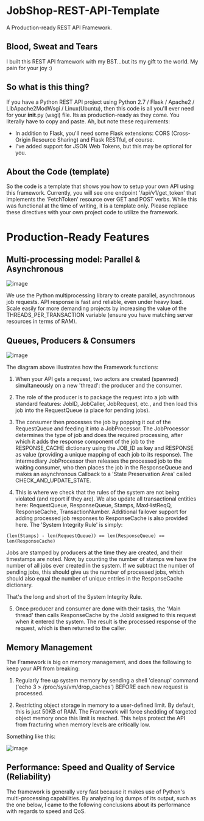 # JobShop-REST-API-Template
A Production-ready REST API Framework. 

## Blood, Sweat and Tears
I built this REST API framework with my BST...but its my gift to the world. My pain for your joy :)

## So what is this thing?
If you have a Python REST API project using Python 2.7 / Flask / Apache2 / LibApache2ModWsgi / Linux(Ubuntu), then this code is all you'll ever need for your __init__.py (wsgi) file. Its as production-ready as they come. You literally have to copy and paste. Ah, but note these requirements:

- In addition to Flask, you'll need some Flask extensions: CORS (Cross-Origin Resource Sharing) and Flask RESTful, of course.
- I've added support for JSON Web Tokens, but this may be optional for you.

## About the Code (template)
So the code is a template that shows you how to setup your own API using this framework. Currently, you will see one endpoint '/api/v1/get_token' that implements the 'FetchToken' resource over GET and POST verbs. While this was functional at the time of writing, it is a template only. Please replace these directives with your own project code to utilize the framework.

# Production-Ready Features

## Multi-processing model: Parallel & Asynchronous

![image](https://user-images.githubusercontent.com/26833356/35189572-582d91e0-fe4d-11e7-8f84-9d32f58879da.png)

We use the Python multiprocessing library to create parallel, asynchronous job requests. API response is fast and reliable, even under heavy load. Scale easily for more demanding projects by increasing the value of the THREADS_PER_TRANSACTION variable (ensure you have matching server resources in terms of RAM).

## Queues, Producers & Consumers

![image](https://user-images.githubusercontent.com/26833356/35189693-f65859d8-fe50-11e7-882c-072e73c8bed7.png)

The diagram above illustrates how the Framework functions:

1. When your API gets a request, two actors are created (spawned) simultaneously on a new 'thread': the producer and the consumer. 

2. The role of the producer is to package the request into a job with standard features: JobID, JobCaller, JobRequest, etc., and then load this job into the RequestQueue (a place for pending jobs).

3. The consumer then processes the job by popping it out of the RequestQueue and feeding it into a JobProcessor. The JobProcessor determines the type of job and does the required processing, after which it adds the response component of the job to the RESPONSE_CACHE dictionary using the JOB_ID as key and RESPONSE as value (providing a unique mapping of each job to its response). The intermediary JobProcessor then releases the processed job to the waiting consumer, who then places the job in the ResponseQueue and makes an asynchronous Callback to a 'State Preservation Area' called CHECK_AND_UPDATE_STATE. 

4. This is where we check that the rules of the system are not being violated (and report if they are). We also update all transactional entities here: RequestQueue, ResponseQueue, Stamps, MaxHistReqQ, ResponseCache, TransactionNumber. Additional failover support for adding processed job responses to ResponseCache is also provided here. The 'System Integrity Rule' is simply:

<code>(len(Stamps) - len(RequestQueue)) == len(ResponseQueue) == len(ResponseCache)</code>

Jobs are stamped by producers at the time they are created, and their timestamps are noted. Now, by counting the number of stamps we have the number of all jobs ever created in the system. If we subtract the number of pending jobs, this should give us the number of processed jobs, which should also equal the number of unique entries in the ResponseCache dictionary.

That's the long and short of the System Integrity Rule.

5. Once producer and consumer are done with their tasks, the 'Main thread' then calls ResponseCache by the JobId assigned to this request when it entered the system. The result is the processed response of the request, which is then returned to the caller.

## Memory Management

The Framework is big on memory management, and does the following to keep your API from breaking:

1. Regularly free up system memory by sending a shell 'cleanup' command ('echo 3 > /proc/sys/vm/drop_caches') BEFORE each new request is processed.

2. Restricting object storage in memory to a user-defined limit. By default, this is just 50KB of RAM. The Framework will force shedding of targeted object memory once this limit is reached. This helps protect the API from fracturing when memory levels are critically low. 

Something like this:

![image](https://user-images.githubusercontent.com/26833356/35190144-f7dc4a58-fe5a-11e7-8c89-a187ff7c6e5a.png)

## Performance: Speed and Quality of Service (Reliability)

The framework is generally very fast because it makes use of Python's multi-processing capabilities. By analyzing log dumps of its output, such as the one below, I came to the following conclusions about its performance with regards to speed and QoS.


